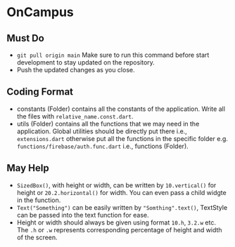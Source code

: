 # OnCampus

## Must Do
- `git pull origin main` Make sure to run this command before start development to stay updated on the repository.
- Push the updated changes as you close.

## Coding Format
- constants (Folder) contains all the constants of the application. Write all the files with `relative_name.const.dart`.
- utils (Folder) contains all the functions that we may need in the application. Global utilities should be directly put there i.e., `extensions.dart` otherwise put all the functions in the specific folder e.g. `functions/firebase/auth.func.dart` i.e., functions (Folder).


## May Help
- `SizedBox()`, with height or width, can be written by `10.vertical()` for height or `20.2.horizontal()` for width. You can even pass a child widgte in the function.
- `Text("Something")` can be easily written by `"Somthing".text()`, TextStyle can be passed into the text function for ease.
- Height or width should always be given using format `10.h`, `3.2.w` etc. The `.h` or `.w` represents corresponding percentage of height and width of the screen.